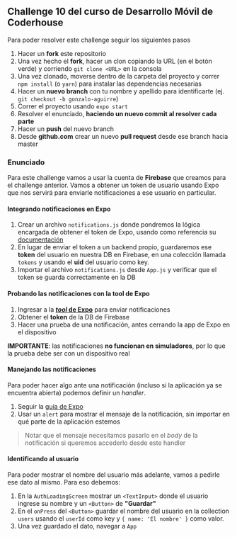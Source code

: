 ## Challenge 10 del curso de Desarrollo Móvil de Coderhouse

Para poder resolver este challenge seguir los siguientes pasos

1. Hacer un **fork** este repositorio
1. Una vez hecho el **fork**, hacer un clon copiando la URL (en el botón verde) y corriendo `git clone <URL>` en la consola
1. Una vez clonado, moverse dentro de la carpeta del proyecto y correr `npm install` (o `yarn`) para instalar las dependencias necesarias
1. Hacer un **nuevo branch** con tu nombre y apellido para identificarte (ej. `git checkout -b gonzalo-aguirre`)
1. Correr el proyecto usando `expo start`
1. Resolver el enunciado, **haciendo un nuevo commit al resolver cada parte**
1. Hacer un **push** del nuevo branch
1. Desde **github.com** crear un nuevo **pull request** desde ese branch hacia master

### Enunciado

Para este challenge vamos a usar la cuenta de **Firebase** que creamos para el challenge anterior.
Vamos a obtener un token de usuario usando Expo que nos servirá para enviarle notificaciones a ese usuario en particular.

#### Integrando notificaciones en Expo
1. Crear un archivo `notifications.js` donde pondremos la lógica encargada de obtener el token de Expo, usando como referencia su [documentación](https://docs.expo.io/versions/latest/guides/push-notifications#1-save-the-users-expo-push-token-145) 
1. En lugar de enviar el token a un backend propio, guardaremos ese **token** del usuario en nuestra DB en Firebase, en una colección llamada `tokens` y usando el **uid** del usuario como key.
1. Importar el archivo `notifications.js` desde `App.js` y verificar que el token se guarda correctamente en la DB

#### Probando las notificaciones con la tool de Expo
1. Ingresar a la [**_tool_ de Expo**](https://expo.io/dashboard/notifications) para enviar notificaciones
1. Obtener el **token** de la DB de Firebase
1. Hacer una prueba de una notificación, antes cerrando la app de Expo en el dispositivo

**IMPORTANTE**: las notificaciones **no funcionan en simuladores**, por lo que la prueba debe ser con un dispositivo real

#### Manejando las notificaciones
Para poder hacer algo ante una notificación (incluso si la aplicación ya se encuentra abierta) podemos definir un _handler_.

1. Seguir la [guía de Expo](https://docs.expo.io/versions/latest/guides/push-notifications#3-handle-receiving-andor-selecting-the-notification-145)
1. Usar un `alert` para mostrar el mensaje de la notificación, sin importar en qué parte de la aplicación estemos
  > Notar que el mensaje necesitamos pasarlo en el _body_ de la notificación si queremos accederlo desde este handler

#### Identificando al usuario
Para poder mostrar el nombre del usuario más adelante, vamos a pedirle ese dato al mismo. Para eso debemos:
1. En la `AuthLoadingScreen` mostrar un `<TextInput>` donde el usuario ingrese su nombre y un `<Button>` de **"Guardar"**
1. En el `onPress` del `<Button>` guardar el nombre del usuario en la collection `users` usando el `userId` como key y `{ name: 'El nombre' }` como valor.
1. Una vez guardado el dato, navegar a `App`